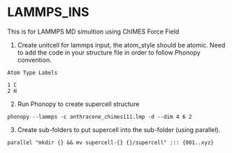 # LAMMPS_INS
This is for LAMMPS MD simultion using ChIMES Force Field

1. Create unitcell for lammps input, the atom_style should be atomic. Need to add the code in your structure file in order to follow Phonopy convention.
```
Atom Type Labels

1 C
2 H
```
2. Run Phonopy to create supercell structure
   
```
phonopy --lammps -c anthracene_chimes111.lmp -d --dim 4 6 2
```

3. Create sub-folders to put supercell into the sub-folder (using parallel).
```
parallel "mkdir {} && mv supercell-{} {}/supercell" ::: {001..xyz}
```
